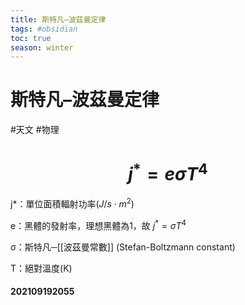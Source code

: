 ```yaml
---
title: 斯特凡–波茲曼定律
tags: #obsidian 
toc: true
season: winter
---
```

# 斯特凡–波茲曼定律
#天文 #物理
# $$j^*=e\sigma T^4$$

j*：單位面積輻射功率($J/s\cdot m^2$)

e：黑體的發射率，理想黑體為1，故 $j^*=\sigma T^4$

σ：斯特凡─[[波茲曼常數]] (Stefan-Boltzmann constant)

T：絕對溫度(K)

#### 202109192055